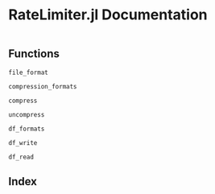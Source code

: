 
# RateLimiter.jl Documentation

```@contents
```

## Functions


```@docs
file_format
```

```@docs
compression_formats
```

```@docs
compress
```

```@docs
uncompress
```

```@docs
df_formats
```

```@docs
df_write
```

```@docs
df_read
```

## Index

```@index
```
